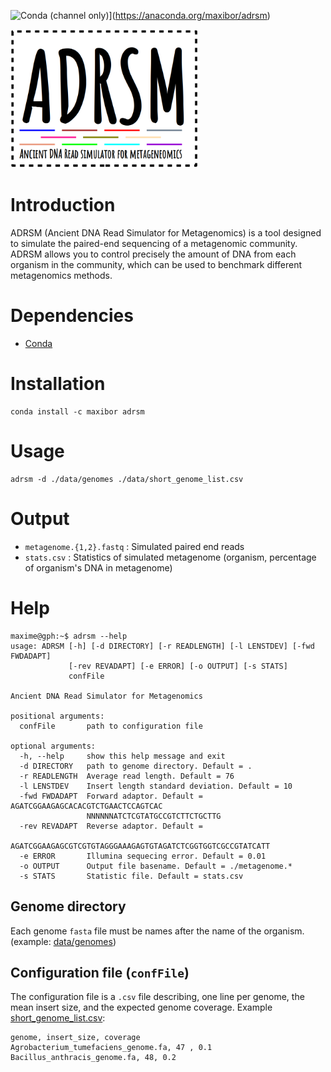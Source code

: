 ![Conda (channel only)](https://img.shields.io/conda/vn/conda-forge/python.svg)](https://anaconda.org/maxibor/adrsm)

<img src="./img/logo_adrsm.png" width="300">

# Introduction
ADRSM (Ancient DNA Read Simulator for Metagenomics) is a tool designed to simulate the paired-end sequencing of a metagenomic community. ADRSM allows you to control precisely the amount of DNA from each organism in the community, which can be used to benchmark different metagenomics methods.

# Dependencies
- [Conda](https://conda.io/miniconda.html)  

# Installation

```
conda install -c maxibor adrsm
```

# Usage

```
adrsm -d ./data/genomes ./data/short_genome_list.csv
```
# Output

- `metagenome.{1,2}.fastq` : Simulated paired end reads
- `stats.csv` : Statistics of simulated metagenome (organism, percentage of organism's DNA in metagenome)

# Help

```
maxime@gph:~$ adrsm --help
usage: ADRSM [-h] [-d DIRECTORY] [-r READLENGTH] [-l LENSTDEV] [-fwd FWDADAPT]
             [-rev REVADAPT] [-e ERROR] [-o OUTPUT] [-s STATS]
             confFile

Ancient DNA Read Simulator for Metagenomics

positional arguments:
  confFile       path to configuration file

optional arguments:
  -h, --help     show this help message and exit
  -d DIRECTORY   path to genome directory. Default = .
  -r READLENGTH  Average read length. Default = 76
  -l LENSTDEV    Insert length standard deviation. Default = 10
  -fwd FWDADAPT  Forward adaptor. Default = AGATCGGAAGAGCACACGTCTGAACTCCAGTCAC
                 NNNNNNATCTCGTATGCCGTCTTCTGCTTG
  -rev REVADAPT  Reverse adaptor. Default =
                 AGATCGGAAGAGCGTCGTGTAGGGAAAGAGTGTAGATCTCGGTGGTCGCCGTATCATT
  -e ERROR       Illumina sequecing error. Default = 0.01
  -o OUTPUT      Output file basename. Default = ./metagenome.*
  -s STATS       Statistic file. Default = stats.csv

```

## Genome directory
Each genome `fasta` file must be names after the name of the organism. (example: [data/genomes](./data/genomes))

## Configuration file (`confFile`)
The configuration file is a `.csv` file describing, one line per genome, the mean insert size, and the expected genome coverage.
Example [short_genome_list.csv](./short_genome_list.csv):

```
genome, insert_size, coverage
Agrobacterium_tumefaciens_genome.fa, 47 , 0.1
Bacillus_anthracis_genome.fa, 48, 0.2
```

